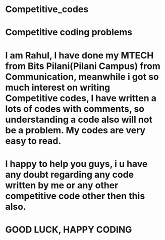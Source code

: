 # Competitive_codes
# Competitive coding problems
# I am Rahul, I have done my MTECH from Bits Pilani(Pilani Campus) from Communication, meanwhile i got so much interest on writing Competitive codes, I have written a lots of codes with comments, so understanding a code also will not be a problem. My codes are very easy to read.
# I happy to help you guys, i u have any doubt regarding any code written by me or any other competitive code other then this also.
# GOOD LUCK, HAPPY CODING

